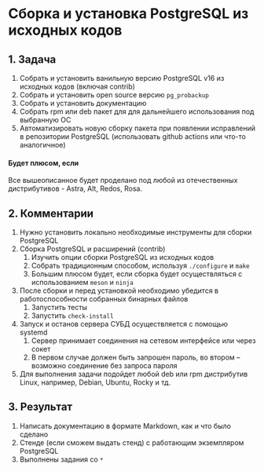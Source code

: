 # Сборка и установка PostgreSQL из исходных кодов

## 1. Задача

1. Собрать и установить ванильную версию PostgreSQL v16 из исходных кодов (включая contrib)
2. Собрать и установить open source версию `pg_probackup`
3. Собрать и установить документацию
4. Собрать rpm или deb пакет для для дальнейшего использования под выбранную ОС
5. Автоматизировать новую сборку пакета при появлении исправлений в репозитории PostgreSQL (использовать github actions или что-то аналогичное)

#### Будет плюсом, если

Все вышеописанное будет проделано под любой из отечественных дистрибутивов - Astra, Alt, Redos, Rosa.

## 2. Комментарии

1. Нужно установить локально необходимые инструменты для сборки PostgreSQL
2. Сборка PostgreSQL и расширений (contrib)
   1. Изучить опции сборки PostgreSQL из исходных кодов
   2. Собрать традиционным способом, используя `./configure` и `make`
   3. Большим плюсом будет, если сборка будет осуществляться с использованием `meson` и `ninja`
3. После сборки и перед установкой необходимо убедится в работоспособности собранных бинарных файлов
   1. Запустить тесты
   2. Запустить `check-install`
4. Запуск и останов сервера СУБД осуществляется с помощью systemd
   1. Сервер принимает соединения на сетевом интерфейсе или через сокет
   2. В первом случае должен быть запрошен пароль, во втором – возможно соединение без запроса пароля
5. Для выполнения задачи подойдет любой deb или rpm дистрибутив Linux, например, Debian, Ubuntu, Rocky и тд. 

## 3. Результат

1. Написать документацию в формате Markdown, как и что было сделано
2. Стенде (если сможем выдать стенд) с работающим экземпляром PostgreSQL
3. Выполнены задания со `*`